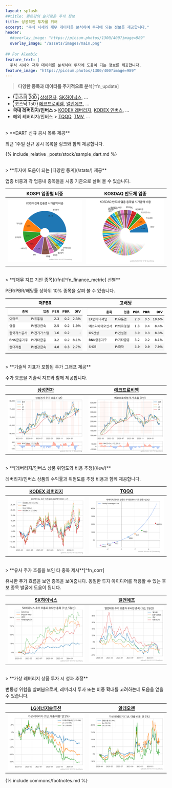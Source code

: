 ```yaml
---
layout: splash
##title: 퀀트강의 슬기로운 주식 정보
title: 성공적인 투자를 위해
excerpt: "주식 시세와 재무 데이터를 분석하여 투자에 되는 정보를 제공합니다."
header:
  ##overlay_image: "https://picsum.photos/1300/400?image=989"
  overlay_image: "/assets/images/main.png"

## For Alembic
feature_text: |
  주식 시세와 재무 데이터를 분석하여 투자에 도움이 되는 정보를 제공합니다.
feature_image: "https://picsum.photos/1300/400?image=989"
---
```


> **다양한 종목과 데이터를 주기적으로 분석**[^fn_update]

- <span style="border:2px dotted; border-radius:6px; padding: 0px 4px 2px 4px;">코스피 200</span> [삼성전자](/005930/), [SK하이닉스](/000660/), ...
- <span style="border:2px dotted; border-radius:6px; padding: 0px 4px 2px 4px;">코스닥 150</span> [에코프로비엠](/247540/), [앨앤에프](/066970/), ...
- **국내 레버리지/인버스 >** [KODEX 레버리지](/122630/), [KODEX 인버스](/114800/), ...
- 해외 레버리지/인버스 > [TQQQ](/tqqq/), [TMV](/tmv/), ...

<br>
> **DART 신규 공시 목록 제공**

최근 1주일 신규 공시 목록을 링크와 함께 제공합니다.

{% include_relative _posts/stock/sample_dart.md %}

<br>
> **투자에 도움이 되는 [다양한 통계](/stats/) 제공**

업종 비중과 각 업종내 종목들을 시총 기준으로 살펴 볼 수 있습니다.

| **KOSPI 업종별 비중** | **KOSDAQ 반도체 업종** |
| :---: | :---: |
| [![KOSPI 업종 비중](/stats/sector/images/kospi_all_all_업종.png)](/stats/sector/kospi_all_all_업종/) | [![KOSDAQ 반도체 업종](/stats/sector/images/kosdaq_업종_반도체_종목.png)](/stats/sector/kosdaq_업종_디지털컨텐츠_종목/) |

<br>
> **[재무 지표 기반 종목](/fn)[^fn_finance_metric] 선별**

PER/PBR/배당률 상하위 10% 종목을 살펴 볼 수 있습니다.

| **저PBR** | **고배당** |
| :---: | :---: |
| [![저PBR 상위 10%](/fn/images/fn_low_pbr_table5.png)](/fn/fn_low_pbr/) | [![고배당 PBR 상위 10%](/fn/images/fn_high_div_table5.png)](/fn/fn_high_div/) |

<br>
> **기술적 지표가 포함된 주가 그래프 제공**

주가 흐름을 기술적 지표와 함께 제공합니다.

| **[삼성전자](/005930/)** | **[에코프로비엠](/247540/)** |
| :----------------------------: | :--------------------------------: |
| [![삼성전자](/stock/images/005930.png)](/005930/#price) | [![에코프로비엠](/stock/images/247540.png)](/247540/#price) |

<br>
> **[레버리지/인버스 상품 위험도와 비용 추정](/lev/)**

레버리지/인버스 상품의 수익률과 위험도를 추정 비용과 함께 제공합니다.

| **[KODEX 레버리지](/122630/)** | **[TQQQ](/tqqq/)** |
| :----------------------------: | :--------------------------------: |
| [![KODEX 레버리지](/lev/images/122630.png)](/122630/) | [![TQQQ](/lev/images/qqq_ideal.png)](/tqqq/) |

<br>
> **유사 주가 흐름을 보인 타 종목 제시**[^fn_corr]

유사한 주가 흐름을 보인 종목을 보여줍니다. 동일한 투자 아이디어를 적용할 수 있는 후보 종목 발굴에 도움이 됩니다.

| **[SK하이닉스](/000660/)** | **[엘앤에프](/066970/)** |
| :-----------------------------: | :---------------------------: |
| [![SK하이닉스](/stock/images/000660_corr.png)](/000660/#corr) | [![앨앤에프](/stock/images/066970_corr.png)](/066970/#corr) |
   
<br>
> **가상 레버리지 상품 투자 시 성과 추정**

변동성 위험을 살펴봄으로써, 레버리지 투자 또는 비중 확대를 고려하는데 도움을 얻을 수 있습니다.

| **[LG에너지솔루션](/373220/)** | **[알테오젠](/196170/)** |
| :-------------------------------: | :-------------------------: |
| [![LG에너지솔루션](/stock/images/373220_2x.png)](/373220/#2x) | [![알테오젠](/stock/images/196170_2x.png)](/196170/#2x) |


{% include commons/footnotes.md %}

